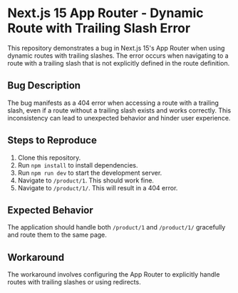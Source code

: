 # Next.js 15 App Router - Dynamic Route with Trailing Slash Error

This repository demonstrates a bug in Next.js 15's App Router when using dynamic routes with trailing slashes.  The error occurs when navigating to a route with a trailing slash that is not explicitly defined in the route definition. 

## Bug Description

The bug manifests as a 404 error when accessing a route with a trailing slash, even if a route without a trailing slash exists and works correctly. This inconsistency can lead to unexpected behavior and hinder user experience.

## Steps to Reproduce

1. Clone this repository.
2. Run `npm install` to install dependencies.
3. Run `npm run dev` to start the development server.
4. Navigate to `/product/1`. This should work fine.
5. Navigate to `/product/1/`. This will result in a 404 error.

## Expected Behavior

The application should handle both `/product/1` and `/product/1/` gracefully and route them to the same page.

## Workaround

The workaround involves configuring the App Router to explicitly handle routes with trailing slashes or using redirects.